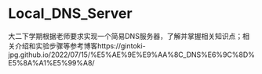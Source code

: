 # Local_DNS_Server
大二下学期根据老师要求实现一个简易DNS服务器，了解并掌握相关知识点；相关介绍和实验步骤等参考博客https://gintoki-jpg.github.io/2022/07/15/%E5%AE%9E%E9%AA%8C_DNS%E6%9C%8D%E5%8A%A1%E5%99%A8/

